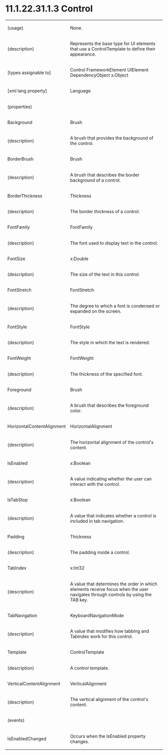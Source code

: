 <html dir="LTR" xmlns:mshelp="http://msdn.microsoft.com/mshelp" xmlns:ddue="http://ddue.schemas.microsoft.com/authoring/2003/5" xmlns:xlink="http://www.w3.org/1999/xlink" xmlns:tool="http://www.microsoft.com/tooltip"><body><input type="hidden" id="userDataCache" class="userDataStyle"><input type="hidden" id="hiddenScrollOffset"><img id="dropDownImage" style="display:none; height:0; width:0;" src="../local/drpdown.gif"><img id="dropDownHoverImage" style="display:none; height:0; width:0;" src="../local/drpdown_orange.gif"><img id="collapseImage" style="display:none; height:0; width:0;" src="../local/collapse.gif"><img id="expandImage" style="display:none; height:0; width:0;" src="../local/exp.gif"><img id="collapseAllImage" style="display:none; height:0; width:0;" src="../local/collall.gif"><img id="expandAllImage" style="display:none; height:0; width:0;" src="../local/expall.gif"><img id="copyImage" style="display:none; height:0; width:0;" src="../local/copycode.gif"><img id="copyHoverImage" style="display:none; height:0; width:0;" src="../local/copycodeHighlight.gif"><div id="header"><h1 class="heading">11.1.22.31.1.3 Control</h1></div><div id="mainSection"><div id="mainBody"><div id="allHistory" class="saveHistory" onsave="saveAll()" onload="loadAll()"></div>
			<div id="sectionSection0" class="section" name="collapseableSection"><content xmlns="http://ddue.schemas.microsoft.com/authoring/2003/5" xmlns:wsd="http://wsdev.schemas.microsoft.com/authoring/2008/2" xmlns:msxsl="urn:schemas-microsoft-com:xslt" xmlns:script="urn:script" xmlns:build="urn:build">
				</content></div><div id="sectionSection1" class="section" name="collapseableSection"><content xmlns="http://ddue.schemas.microsoft.com/authoring/2003/5" xmlns:wsd="http://wsdev.schemas.microsoft.com/authoring/2008/2" xmlns:msxsl="urn:schemas-microsoft-com:xslt" xmlns:script="urn:script" xmlns:build="urn:build">
					<p xmlns=""><b></b></p><table class="ProtocolAuthoredTable" xmlns=""><tr>
								<td>
									<p>(usage)</p>
								</td>
								<td>
									<p>None.</p>
								</td>
							</tr><tr>
							<td>
								<p>(description)</p>
							</td>
							<td>
								<p>Represents the base type for UI elements that use a ControlTemplate to define their appearance.</p>
							</td>
						</tr><tr>
							<td>
								<p>[types assignable to]</p>
							</td>
							<td>
								<p>Control FrameworkElement UIElement DependencyObject x:Object</p>
							</td>
						</tr><tr>
							<td>
								<p>[xml lang property]</p>
							</td>
							<td>
								<p>Language</p>
							</td>
						</tr><tr>
							<td>
								<p>(properties)</p>
							</td>
							<td>
							</td>
						</tr><tr>
							<td>
								<p>Background</p>
							</td>
							<td>
								<p>Brush</p>
							</td>
						</tr><tr>
							<td>
								<p>(description)</p>
							</td>
							<td>
								<p>A brush that provides the background of the control.</p>
							</td>
						</tr><tr>
							<td>
								<p>BorderBrush</p>
							</td>
							<td>
								<p>Brush</p>
							</td>
						</tr><tr>
							<td>
								<p>(description)</p>
							</td>
							<td>
								<p>A brush that describes the border background of a control.</p>
							</td>
						</tr><tr>
							<td>
								<p>BorderThickness</p>
							</td>
							<td>
								<p>Thickness</p>
							</td>
						</tr><tr>
							<td>
								<p>(description)</p>
							</td>
							<td>
								<p>The border thickness of a control.</p>
							</td>
						</tr><tr>
							<td>
								<p>FontFamily</p>
							</td>
							<td>
								<p>FontFamily</p>
							</td>
						</tr><tr>
							<td>
								<p>(description)</p>
							</td>
							<td>
								<p>The font used to display text in the control.</p>
							</td>
						</tr><tr>
							<td>
								<p>FontSize</p>
							</td>
							<td>
								<p>x:Double</p>
							</td>
						</tr><tr>
							<td>
								<p>(description)</p>
							</td>
							<td>
								<p>The size of the text in this control.</p>
							</td>
						</tr><tr>
							<td>
								<p>FontStretch</p>
							</td>
							<td>
								<p>FontStretch</p>
							</td>
						</tr><tr>
							<td>
								<p>(description)</p>
							</td>
							<td>
								<p>The degree to which a font is condensed or expanded on the screen.</p>
							</td>
						</tr><tr>
							<td>
								<p>FontStyle</p>
							</td>
							<td>
								<p>FontStyle</p>
							</td>
						</tr><tr>
							<td>
								<p>(description)</p>
							</td>
							<td>
								<p>The style in which the text is rendered.</p>
							</td>
						</tr><tr>
							<td>
								<p>FontWeight</p>
							</td>
							<td>
								<p>FontWeight</p>
							</td>
						</tr><tr>
							<td>
								<p>(description)</p>
							</td>
							<td>
								<p>The thickness of the specified font.</p>
							</td>
						</tr><tr>
							<td>
								<p>Foreground</p>
							</td>
							<td>
								<p>Brush</p>
							</td>
						</tr><tr>
							<td>
								<p>(description)</p>
							</td>
							<td>
								<p>A brush that describes the foreground color.</p>
							</td>
						</tr><tr>
							<td>
								<p>HorizontalContentAlignment</p>
							</td>
							<td>
								<p>HorizontalAlignment</p>
							</td>
						</tr><tr>
							<td>
								<p>(description)</p>
							</td>
							<td>
								<p>The horizontal alignment of the control's content.</p>
							</td>
						</tr><tr>
							<td>
								<p>IsEnabled</p>
							</td>
							<td>
								<p>x:Boolean</p>
							</td>
						</tr><tr>
							<td>
								<p>(description)</p>
							</td>
							<td>
								<p>A value indicating whether the user can interact with the control.</p>
							</td>
						</tr><tr>
							<td>
								<p>IsTabStop</p>
							</td>
							<td>
								<p>x:Boolean</p>
							</td>
						</tr><tr>
							<td>
								<p>(description)</p>
							</td>
							<td>
								<p>A value that indicates whether a control is included in tab navigation.</p>
							</td>
						</tr><tr>
							<td>
								<p>Padding</p>
							</td>
							<td>
								<p>Thickness</p>
							</td>
						</tr><tr>
							<td>
								<p>(description)</p>
							</td>
							<td>
								<p>The padding inside a control.</p>
							</td>
						</tr><tr>
							<td>
								<p>TabIndex</p>
							</td>
							<td>
								<p>x:Int32</p>
							</td>
						</tr><tr>
							<td>
								<p>(description)</p>
							</td>
							<td>
								<p>A value that determines the order in which elements receive focus when the user navigates through controls by using the TAB key.</p>
							</td>
						</tr><tr>
							<td>
								<p>TabNavigation</p>
							</td>
							<td>
								<p>KeyboardNavigationMode</p>
							</td>
						</tr><tr>
							<td>
								<p>(description)</p>
							</td>
							<td>
								<p>A value that modifies how tabbing and TabIndex work for this control.</p>
							</td>
						</tr><tr>
							<td>
								<p>Template</p>
							</td>
							<td>
								<p>ControlTemplate</p>
							</td>
						</tr><tr>
							<td>
								<p>(description)</p>
							</td>
							<td>
								<p>A control template.</p>
							</td>
						</tr><tr>
							<td>
								<p>VerticalContentAlignment</p>
							</td>
							<td>
								<p>VerticalAlignment</p>
							</td>
						</tr><tr>
							<td>
								<p>(description)</p>
							</td>
							<td>
								<p>The vertical alignment of the control's content.</p>
							</td>
						</tr><tr>
							<td>
								<p>(events)</p>
							</td>
							<td>
							</td>
						</tr><tr>
							<td>
								<p>IsEnabledChanged</p>
							</td>
							<td>
								<p>Occurs when the IsEnabled property changes.</p>
							</td>
						</tr></table>
				</content></div><!--[if gte IE 5]>
			<tool:tip element="languageFilterToolTip" avoidmouse="false"/>
		<![endif]--></div><a name="feedback"></a><span></span></div></body></html>